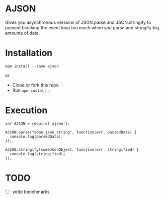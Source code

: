 AJSON
============================

Gives you asynchronous versions of JSON.parse and JSON.stringify to prevent
blocking the event loop too much when you parse and stringify big amounts of data.


# Installation

`npm install --save ajson`

or

* Clone or fork this repo
* Run `npm install .`

# Execution

```
var AJSON = require('ajson');

AJSON.parse("some_json_string", function(err, parsedData) {
  console.log(parsedData);
});

AJSON.stringify(someJsonObject, function(err, stringified) {
  console.log(stringified);
});
```

# TODO

- [ ] write benchmarks
